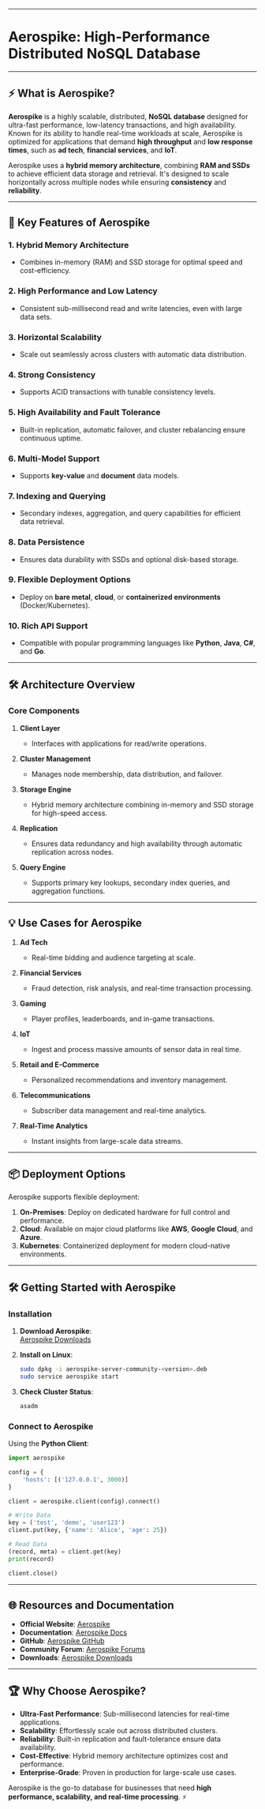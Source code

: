 
---

# **Aerospike**: High-Performance Distributed NoSQL Database

---

## ⚡ **What is Aerospike?**

**Aerospike** is a highly scalable, distributed, **NoSQL database** designed for ultra-fast performance, low-latency transactions, and high availability. Known for its ability to handle real-time workloads at scale, Aerospike is optimized for applications that demand **high throughput** and **low response times**, such as **ad tech**, **financial services**, and **IoT**.

Aerospike uses a **hybrid memory architecture**, combining **RAM and SSDs** to achieve efficient data storage and retrieval. It's designed to scale horizontally across multiple nodes while ensuring **consistency** and **reliability**.

---

## 🚀 **Key Features of Aerospike**

### 1. **Hybrid Memory Architecture**
   - Combines in-memory (RAM) and SSD storage for optimal speed and cost-efficiency.

### 2. **High Performance and Low Latency**
   - Consistent sub-millisecond read and write latencies, even with large data sets.

### 3. **Horizontal Scalability**
   - Scale out seamlessly across clusters with automatic data distribution.

### 4. **Strong Consistency**
   - Supports ACID transactions with tunable consistency levels.

### 5. **High Availability and Fault Tolerance**
   - Built-in replication, automatic failover, and cluster rebalancing ensure continuous uptime.

### 6. **Multi-Model Support**
   - Supports **key-value** and **document** data models.

### 7. **Indexing and Querying**
   - Secondary indexes, aggregation, and query capabilities for efficient data retrieval.

### 8. **Data Persistence**
   - Ensures data durability with SSDs and optional disk-based storage.

### 9. **Flexible Deployment Options**
   - Deploy on **bare metal**, **cloud**, or **containerized environments** (Docker/Kubernetes).

### 10. **Rich API Support**
   - Compatible with popular programming languages like **Python**, **Java**, **C#**, and **Go**.

---

## 🛠️ **Architecture Overview**

### **Core Components**

1. **Client Layer**
   - Interfaces with applications for read/write operations.

2. **Cluster Management**
   - Manages node membership, data distribution, and failover.

3. **Storage Engine**
   - Hybrid memory architecture combining in-memory and SSD storage for high-speed access.

4. **Replication**
   - Ensures data redundancy and high availability through automatic replication across nodes.

5. **Query Engine**
   - Supports primary key lookups, secondary index queries, and aggregation functions.

---

## 💡 **Use Cases for Aerospike**

1. **Ad Tech**
   - Real-time bidding and audience targeting at scale.

2. **Financial Services**
   - Fraud detection, risk analysis, and real-time transaction processing.

3. **Gaming**
   - Player profiles, leaderboards, and in-game transactions.

4. **IoT**
   - Ingest and process massive amounts of sensor data in real time.

5. **Retail and E-Commerce**
   - Personalized recommendations and inventory management.

6. **Telecommunications**
   - Subscriber data management and real-time analytics.

7. **Real-Time Analytics**
   - Instant insights from large-scale data streams.

---

## 📦 **Deployment Options**

Aerospike supports flexible deployment:

1. **On-Premises**: Deploy on dedicated hardware for full control and performance.
2. **Cloud**: Available on major cloud platforms like **AWS**, **Google Cloud**, and **Azure**.
3. **Kubernetes**: Containerized deployment for modern cloud-native environments.

---

## 🛠️ **Getting Started with Aerospike**

### **Installation**

1. **Download Aerospike**:  
   [Aerospike Downloads](https://www.aerospike.com/download)

2. **Install on Linux**:  
   ```bash
   sudo dpkg -i aerospike-server-community-<version>.deb
   sudo service aerospike start
   ```

3. **Check Cluster Status**:  
   ```bash
   asadm
   ```

### **Connect to Aerospike**

Using the **Python Client**:

```python
import aerospike

config = {
    'hosts': [('127.0.0.1', 3000)]
}

client = aerospike.client(config).connect()

# Write Data
key = ('test', 'demo', 'user123')
client.put(key, {'name': 'Alice', 'age': 25})

# Read Data
(record, meta) = client.get(key)
print(record)

client.close()
```

---

## 🌐 **Resources and Documentation**

- **Official Website**: [Aerospike](https://www.aerospike.com/)  
- **Documentation**: [Aerospike Docs](https://docs.aerospike.com/)  
- **GitHub**: [Aerospike GitHub](https://github.com/aerospike)  
- **Community Forum**: [Aerospike Forums](https://discuss.aerospike.com/)  
- **Downloads**: [Aerospike Downloads](https://www.aerospike.com/download/)  

---

## 🏆 **Why Choose Aerospike?**

- **Ultra-Fast Performance**: Sub-millisecond latencies for real-time applications.
- **Scalability**: Effortlessly scale out across distributed clusters.
- **Reliability**: Built-in replication and fault-tolerance ensure data availability.
- **Cost-Effective**: Hybrid memory architecture optimizes cost and performance.
- **Enterprise-Grade**: Proven in production for large-scale use cases.

Aerospike is the go-to database for businesses that need **high performance, scalability, and real-time processing**. ⚡